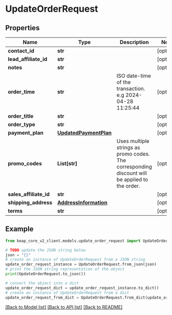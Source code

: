 # UpdateOrderRequest


## Properties

Name | Type | Description | Notes
------------ | ------------- | ------------- | -------------
**contact_id** | **str** |  | [optional] 
**lead_affiliate_id** | **str** |  | [optional] 
**notes** | **str** |  | [optional] 
**order_time** | **str** | ISO date-time of the transaction. e.g 2024-04-28 11:25:44 | [optional] 
**order_title** | **str** |  | [optional] 
**order_type** | **str** |  | [optional] 
**payment_plan** | [**UpdatedPaymentPlan**](UpdatedPaymentPlan.md) |  | [optional] 
**promo_codes** | **List[str]** | Uses multiple strings as promo codes. The corresponding discount will be applied to the order. | [optional] 
**sales_affiliate_id** | **str** |  | [optional] 
**shipping_address** | [**AddressInformation**](AddressInformation.md) |  | [optional] 
**terms** | **str** |  | [optional] 

## Example

```python
from keap_core_v2_client.models.update_order_request import UpdateOrderRequest

# TODO update the JSON string below
json = "{}"
# create an instance of UpdateOrderRequest from a JSON string
update_order_request_instance = UpdateOrderRequest.from_json(json)
# print the JSON string representation of the object
print(UpdateOrderRequest.to_json())

# convert the object into a dict
update_order_request_dict = update_order_request_instance.to_dict()
# create an instance of UpdateOrderRequest from a dict
update_order_request_from_dict = UpdateOrderRequest.from_dict(update_order_request_dict)
```
[[Back to Model list]](../README.md#documentation-for-models) [[Back to API list]](../README.md#documentation-for-api-endpoints) [[Back to README]](../README.md)


